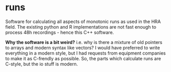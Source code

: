 # runs
Software for calculating all aspects of monotonic runs as used in the HRA field. The existing python and R implementations are not fast enough to process 48h recordings - hence this C++ software.

**Why the software is a bit weird?** i.e. why is there a mixture of old pointers to arrays and modern syntax like vectors? I would have preferred to write everything in a modern style, but I had requests from equipment companies to make it as C-frendly as possible. So, the parts which calculate runs are C-style, but the io stuff is modern. 